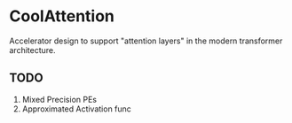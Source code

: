 # CoolAttention 

Accelerator design to support "attention layers" in the modern transformer architecture. 

## TODO
1. Mixed Precision PEs
2. Approximated Activation func